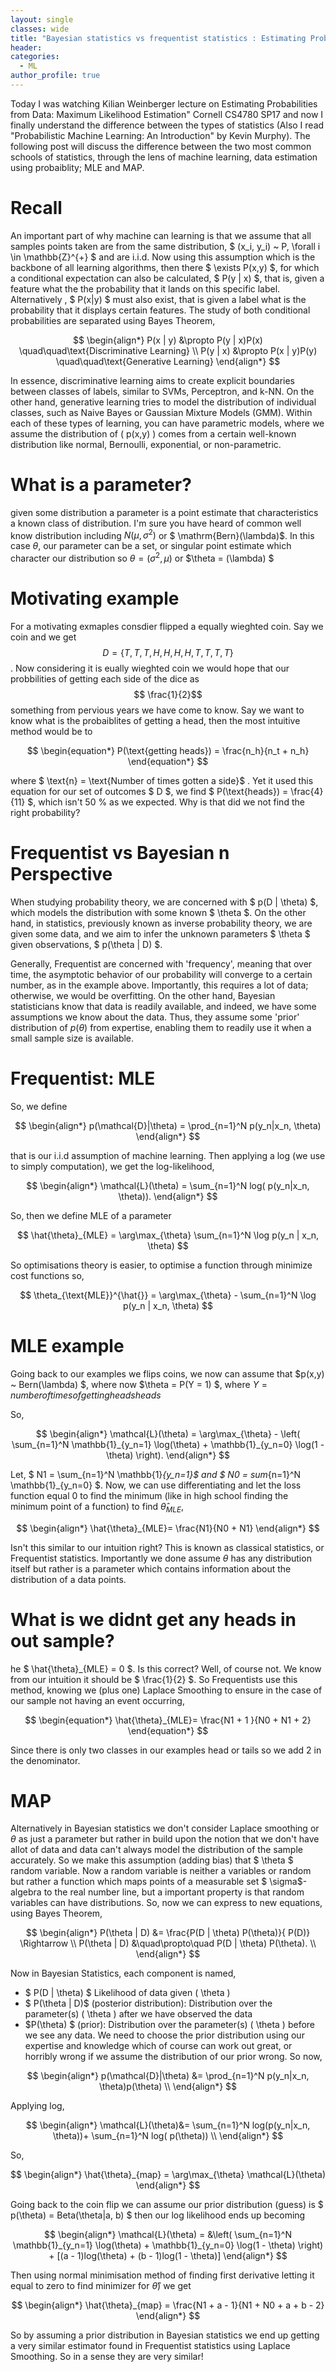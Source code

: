 ```yaml
---
layout: single
classes: wide
title: "Bayesian statistics vs frequentist statistics : Estimating Probability From Data"
header:
categories:
  - ML
author_profile: true
---
```


Today I was watching Kilian Weinberger lecture on Estimating Probabilities from Data: Maximum Likelihood Estimation" Cornell CS4780 SP17 and now I finally understand the difference between the types of statistics (Also I read "Probabilistic Machine Learning: An Introduction" by Kevin Murphy). The following post will discuss the difference between the two most common schools of statistics, through the lens of machine learning, data estimation using probaiblity; MLE and MAP.

# Recall 

An important part of why machine can learning is that we assume that all samples points taken are from the same distribution, $ (x_i, y_i) \~ P, \forall i \in \mathbb{Z}^{+} $ and are i.i.d. Now using this assumption which is the backbone of all learning algorithms, then there $ \exists P(x,y) $, for which a conditional expectation can also be calculated, $ P(y | x) $, that is, given a feature what the the probability that it lands on this specific label. Alternatively , $ P(x|y) $ must also exist, that is given a label what is the probability that it displays certain features. The study of both conditional probabilities are separated using Bayes Theorem,

$$
\begin{align*}
    P(x | y) &\propto P(y | x)P(x) \quad\quad\text{Discriminative Learning} \\ 
    P(y | x) &\propto P(x | y)P(y) \quad\quad\text{Generative Learning}
\end{align*}
$$

In essence, discriminative learning aims to create explicit boundaries between classes of labels, similar to SVMs, Perceptron, and k-NN. On the other hand, generative learning tries to model the distribution of individual classes, such as Naive Bayes or Gaussian Mixture Models (GMM). Within each of these types of learning, you can have parametric models, where we assume the distribution of \( p(x,y) \) comes from a certain well-known distribution like normal, Bernoulli, exponential, or non-parametric.

# What is a parameter? 
given some distribution a parameter is a point estimate that characteristics a known class of distribution. I'm sure you have heard of common well know distribution including $N(\mu, \sigma^2)$ or $ \mathrm{Bern}(\lambda)$. In this case $\theta$, our parameter can be a set, or singular point estimate which character our distribution so $\theta = (\sigma^2, \mu)$ or $\theta = (\lambda) $

# Motivating example  

For a motivating exmaples consdier flipped a equally wieghted coin. Say we coin and we get $$ D = \{ T , T, T, H, H, H, H, T, T, T, T \} $$. Now considering it is eually wieghted coin we would hope that our probbilities of getting each side of the dice as $$ \frac{1}{2}$$ something from pervious years we have come to know. Say we want to know what is the probaiblites of getting a head, then the most intuitive method would be to 

$$
\begin{equation*}
    P(\text{getting heads}) = \frac{n_h}{n_t + n_h}
\end{equation*}
$$

where $ \text{n} = \text{Number of times gotten a side}$ . Yet it used this equation for our set of outcomes $ D $, we find $ P(\text{heads}) = \frac{4}{11} $, which isn't 50 \% as we expected. Why is that did we not find the right probability?

# Frequentist vs Bayesian n Perspective 

When studying probability theory, we are concerned with $ p(D | \theta) $, which models the distribution with some known $ \theta $. On the other hand, in statistics, previously known as inverse probability theory, we are given some data, and we aim to infer the unknown parameters $ \theta $ given observations, $ p(\theta | D) $. 

Generally, Frequentist are concerned with 'frequency', meaning that over time, the asymptotic behavior of our probability will converge to a certain number, as in the example above. Importantly, this requires a lot of data; otherwise, we would be overfitting. On the other hand, Bayesian statisticians know that data is readily available, and indeed, we have some assumptions we know about the data. Thus, they assume some 'prior' distribution of $p(\theta)$ from expertise, enabling them to readily use it when a small sample size is available.

# Frequentist: MLE

So, we define 

$$
\begin{align*}
p(\mathcal{D}|\theta) = \prod_{n=1}^N p(y_n|x_n, \theta)
\end{align*}
$$

that is our i.i.d assumption of machine learning. Then applying a log (we use to simply computation), we get the log-likelihood,

$$
\begin{align*}
\mathcal{L}(\theta) = \sum_{n=1}^N log( p(y_n|x_n, \theta)).
\end{align*}
$$

So, then we define MLE of a parameter 

$$
 \hat{\theta}_{MLE} = \arg\max_{\theta} \sum_{n=1}^N \log p(y_n | x_n, \theta)
$$

So optimisations theory is easier, to optimise a function through minimize cost functions so,

$$
    \theta_{\text{MLE}}^{\hat{}} = \arg\max_{\theta} - \sum_{n=1}^N \log p(y_n | x_n, \theta)
$$

# MLE example
Going back to our examples we flips coins, we now can assume that $p(x,y) ~ Bern(\lambda) $, where now $\theta = P(Y = 1) $, where $Y = number of times of getting heads heads$ 

So,

$$
\begin{align*}
    \mathcal{L}(\theta) = \arg\max_{\theta} - \left( \sum_{n=1}^N \mathbb{1}_{y_n=1} \log(\theta) + \mathbb{1}_{y_n=0} \log(1 - \theta) \right).
\end{align*}
$$

Let, $ N1 = \sum_{n=1}^N \mathbb{1}_{y_n=1}$ and $ N0 =  sum_{n=1}^N \mathbb{1}_{y_n=0} $. Now, we can use differentiating and let the loss function equal 0 to find the minimum (like in high school finding the minimum point of a function) to find $\hat{\theta}_{MLE}$,

$$
\begin{align*}
    \hat{\theta}_{MLE}= \frac{N1}{N0 + N1}
\end{align*}
$$

Isn't this similar to our intuition right? This is known as classical statistics, or Frequentist statistics. Importantly we done assume  $\theta$ has any distribution itself but rather is a parameter which contains information about the distribution of a data points. 

# What is we didnt get any heads in out sample?
he $ \hat{\theta}_{MLE} = 0 $. Is this correct? Well, of course not. We know from our intuition it should be $ \frac{1}{2} $. So Frequentists use this method, knowing we (plus one) Laplace Smoothing to ensure in the case of our sample not having an event occurring,

$$
\begin{equation*}
\hat{\theta}_{MLE}= \frac{N1 + 1 }{N0 + N1 + 2}
\end{equation*}
$$

Since there is only two classes in our examples head or tails so we add 2 in the denominator.

# MAP
Alternatively in Bayesian statistics we don't consider Laplace smoothing or $\theta$ as just a parameter but rather in build upon the notion that we don't have allot of data and data can't always model the distribution of the sample accurately. So we make this assumption (adding bias) that $ \theta $ random variable. Now a random variable is neither a variables or random but rather a function which maps points of a measurable set $ \sigma$-algebra to the real number line, but a important property is that random variables can have distributions. So, now we can express to new equations, using Bayes Theorem,

$$
\begin{align*}
P(\theta | D) &= \frac{P(D | \theta) P(\theta)}{ P(D)} \Rightarrow \\ 
P(\theta | D) &\quad\propto\quad P(D | \theta) P(\theta). \\ 
\end{align*}
$$

Now in Bayesian Statistics, each component is named,  
- $ P(D | \theta) $ Likelihood of data given \( \theta \) 
- $ P(\theta | D)$ (posterior distribution): Distribution over the parameter(s) \( \theta \) after we have observed the data 
- $P(\theta) $ (prior): Distribution over the parameter(s) \( \theta \) before we see any data. 
We need to choose the prior distribution using our expertise and knowledge which of course can work out great, or horribly wrong if we assume the distribution of our prior wrong. So now,

$$
\begin{align*}
     p(\mathcal{D}|\theta) &= \prod_{n=1}^N p(y_n|x_n, \theta)p(\theta) \\
\end{align*}
$$

Applying log, 

$$
\begin{align*}
    \mathcal{L}(\theta)&= \sum_{n=1}^N log(p(y_n|x_n, \theta))+ \sum_{n=1}^N log( p(\theta)) \\
\end{align*}
$$

So,

$$
\begin{align*}
    \hat{\theta}_{map} = \arg\max_{\theta} \mathcal{L}(\theta)
\end{align*}
$$

Going back to the coin flip we can assume our prior distribution (guess) is $  p(\theta) = Beta(\theta|a, b) $ then our log likelihood ends up becoming 

$$
\begin{align*}
    \mathcal{L}(\theta) = &\left( \sum_{n=1}^N \mathbb{1}_{y_n=1} \log(\theta) + \mathbb{1}_{y_n=0} \log(1 - \theta) \right) + [(a - 1)log(\theta) + (b - 1)log(1 - \theta)]
\end{align*}
$$

Then using normal minimisation method of finding first derivative letting it equal to zero to find minimizer for $\hat{\theta})$ we get 

$$
\begin{align*}
    \hat{\theta}_{map} = \frac{N1 + a - 1}{N1 + N0 + a + b - 2}
\end{align*}
$$

So by assuming a prior distribution in Bayesian statistics we end up getting a very similar estimator found in Frequentist statistics using Laplace Smoothing. So in a sense they are very similar! 